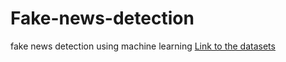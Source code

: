 # Fake-news-detection
fake news detection using machine learning 
[Link to the datasets](https://drive.google.com/drive/folder...​)


